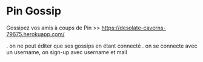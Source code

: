 # Pin Gossip

Gossipez vos amis à coups de Pin >> https://desolate-caverns-79675.herokuapp.com/

. on ne peut éditer que ses gossips en étant connecté
. on se connecte avec un username, on sign-up avec username et mail
